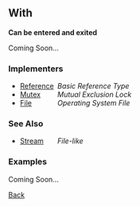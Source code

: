 With
----
__Can be entered and exited__

Coming Soon...


### Implementers

* <span style="width:75px; float:left;">[Reference](reference)</span> _Basic Reference Type_
* <span style="width:75px; float:left;">[Mutex](mutex)</span> _Mutual Exclusion Lock_
* <span style="width:75px; float:left;">[File](file)</span> _Operating System File_


### See Also

* <span style="width:75px; float:left;">[Stream](stream)</span> _File-like_


### Examples

Coming Soon...

[Back](/documentation)
